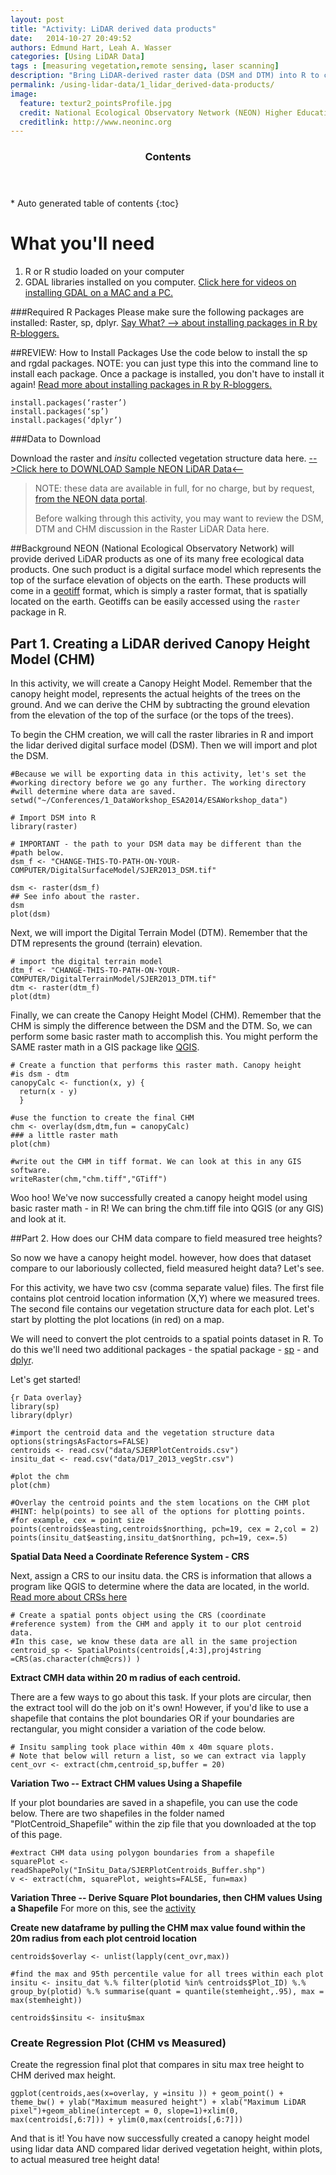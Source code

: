 ```yaml
---
layout: post
title: "Activity: LiDAR derived data products"
date:   2014-10-27 20:49:52
authors: Edmund Hart, Leah A. Wasser
categories: [Using LiDAR Data]
tags : [measuring vegetation,remote sensing, laser scanning]
description: "Bring LiDAR-derived raster data (DSM and DTM) into R to create a final canopy height model representing the actual vegetation height with the influence of elevation removed. Then compare lidar derived height (CHM) to field measured tree height to estimate uncertainty in lidar estimates."
permalink: /using-lidar-data/1_lidar_derived-data-products/
image:
  feature: textur2_pointsProfile.jpg
  credit: National Ecological Observatory Network (NEON) Higher Education
  creditlink: http://www.neoninc.org
---
```

<section id="table-of-contents" class="toc">
  <header>
    <h3 >Contents</h3>
  </header>
<div id="drawer" markdown="1">
*  Auto generated table of contents
{:toc}
</div>
</section><!-- /#table-of-contents -->

# What you'll need
1. R or R studio loaded on your computer
2. GDAL libraries installed on you computer. <a href="https://www.youtube.com/watch?v=ZqfiZ_J_pQQ&list=PLLWiknuNGd50NbvZhydbTqJJh5ZRkjuak" target="_blank">Click here for videos on installing GDAL on a MAC and a PC.</a>

###Required R Packages
Please make sure the following packages are installed: Raster, sp, dplyr. 
<a href="http://www.r-bloggers.com/installing-r-packages/" target="_blank">Say What? --> about installing packages in R by R-bloggers.</a>

##REVIEW: How to Install Packages
Use the code below to install the sp and rgdal packages. NOTE: you can just type this into the command line to install each package. Once a package is installed, you don't have to install it again! <a href="http://www.r-bloggers.com/installing-r-packages/" target="_blank">Read more about installing packages in R by R-bloggers.</a>

    install.packages(‘raster’)
    install.packages(‘sp’)
    install.packages(‘dplyr’)

###Data to Download

Download the raster and *insitu* collected vegetation structure data here.
[-->Click here to DOWNLOAD Sample NEON LiDAR Data<--](http://www.neoninc.org/NEONedu/Data/LidarActivity/CHM_InSitu_Data.zip "Raster and InSitu Data") 

> NOTE: these data are available in full, for no charge, but by request, [from the NEON data portal](http://data.neoninc.org/airborne-data-request "AOP data").
> 
> Before walking through this activity, you may want to review the DSM, DTM and CHM discussion in the Raster LiDAR Data here.

##Background
NEON (National Ecological Observatory Network) will provide derived LiDAR products as one of its many free ecological data products. One such product is a digital surface model which represents the top of the surface elevation of objects on the earth. These products will come in a [geotiff](http://trac.osgeo.org/geotiff/ "geotiff (read more)") format, which is simply a raster format, that is spatially located on the earth. Geotiffs can be easily accessed using the `raster` package in R.

## Part 1. Creating a LiDAR derived Canopy Height Model (CHM)
In this activity, we will create a Canopy Height Model. Remember that the canopy height model, represents the actual heights of the trees on the ground. And we can derive the CHM by subtracting the ground elevation from the elevation of the top of the surface (or the tops of the trees). 

To begin the CHM creation, we will call the raster libraries in R and import the lidar derived digital surface model (DSM). Then we will import and plot the DSM.


	#Because we will be exporting data in this activity, let's set the
	#working directory before we go any further. The working directory 
	#will determine where data are saved.
	setwd("~/Conferences/1_DataWorkshop_ESA2014/ESAWorkshop_data")    

    # Import DSM into R 
    library(raster)
    	
	# IMPORTANT - the path to your DSM data may be different than the 
	#path below.  
    dsm_f <- "CHANGE-THIS-TO-PATH-ON-YOUR-COMPUTER/DigitalSurfaceModel/SJER2013_DSM.tif"
    
    dsm <- raster(dsm_f)
    ## See info about the raster.
    dsm
    plot(dsm)


Next, we will import the Digital Terrain Model (DTM). Remember that the DTM represents the ground (terrain) elevation.


    # import the digital terrain model
    dtm_f <- "CHANGE-THIS-TO-PATH-ON-YOUR-COMPUTER/DigitalTerrainModel/SJER2013_DTM.tif"
    dtm <- raster(dtm_f)
    plot(dtm)

Finally, we can create the Canopy Height Model (CHM). Remember that the CHM is simply the difference between the DSM and the DTM. So, we can perform some basic raster math to accomplish this. You might perform the SAME raster math in a GIS package like [QGIS](http://www.qgis.org/en/site/ "QGIS").
    
    # Create a function that performs this raster math. Canopy height 
	#is dsm - dtm
    canopyCalc <- function(x, y) {
      return(x - y)
      }
    
	#use the function to create the final CHM
    chm <- overlay(dsm,dtm,fun = canopyCalc)
    ### a little raster math
    plot(chm)

	#write out the CHM in tiff format. We can look at this in any GIS software.
	writeRaster(chm,"chm.tiff","GTiff")

Woo hoo! We've now successfully created a canopy height model using basic raster math - in R! We can bring the chm.tiff file into QGIS (or any GIS) and look at it.  

##Part 2. How does our CHM data compare to field measured tree heights?

So now we have a canopy height model. however, how does that dataset compare to our laboriously collected, field measured height data? Let's see.

For this activity, we have two csv (comma separate value) files. The first file contains plot centroid location information (X,Y) where we measured trees. The second file contains our vegetation structure data for each plot. Let's start by plotting the plot locations (in red) on a map. 

We will need to convert the plot centroids to a spatial points dataset in R. To do this we'll need two additional packages - the spatial package - [sp](http://cran.r-project.org/web/packages/sp/index.html "R sp package") - and [dplyr](http://cran.r-project.org/web/packages/dplyr/index.html "dplyr"). 

Let's get started!

    {r Data overlay}
    library(sp)
    library(dplyr)

    #import the centroid data and the vegetation structure data
	options(stringsAsFactors=FALSE)
	centroids <- read.csv("data/SJERPlotCentroids.csv")
    insitu_dat <- read.csv("data/D17_2013_vegStr.csv")

	#plot the chm
    plot(chm)

	#Overlay the centroid points and the stem locations on the CHM plot
	#HINT: help(points) to see all of the options for plotting points. 
	#for example, cex = point size 
    points(centroids$easting,centroids$northing, pch=19, cex = 2,col = 2)
    points(insitu_dat$easting,insitu_dat$northing, pch=19, cex=.5)


**Spatial Data Need a Coordinate Reference System - CRS**

Next, assign a CRS to our insitu data. the CRS is information that allows a program like QGIS to determine where the data are located, in the world. <a href="http://www.sco.wisc.edu/coordinate-reference-systems/coordinate-reference-systems.html" target="_blank">Read more about CRSs here</a>

	# Create a spatial ponts object using the CRS (coordinate 
	#reference system) from the CHM and apply it to our plot centroid data.
	#In this case, we know these data are all in the same projection
	centroid_sp <- SpatialPoints(centroids[,4:3],proj4string =CRS(as.character(chm@crs)) )

**Extract CMH data within 20 m radius of each centroid.**

There are a few ways to go about this task. If your plots are circular, then the extract tool will do the job on it's own! However, if you'd like to use a shapefile that contains the plot boundaries OR if your boundaries are rectangular, you might consider a variation of the code below.

	# Insitu sampling took place within 40m x 40m square plots.	
    # Note that below will return a list, so we can extract via lapply
    cent_ovr <- extract(chm,centroid_sp,buffer = 20)

**Variation Two -- Extract CHM values Using a Shapefile**

If your plot boundaries are saved in a shapefile, you can use the code below. There are two shapefiles in the folder named "PlotCentroid_Shapefile" within the zip file that you downloaded at the top of this page.

	#extract CHM data using polygon boundaries from a shapefile
	squarePlot <- readShapePoly("InSitu_Data/SJERPlotCentroids_Buffer.shp")
	v <- extract(chm, squarePlot, weights=FALSE, fun=max)

**Variation Three -- Derive Square Plot boundaries, then CHM values Using a Shapefile**
For more on this, see the [activity](../../working-with-field-data/Field-Data-Polygons-From-Centroids/ "Polygons")

    
**Create new dataframe by pulling the CHM max value found within the 20m radius from each plot centroid location**

	centroids$overlay <- unlist(lapply(cent_ovr,max))
	
	#find the max and 95th percentile value for all trees within each plot 
	insitu <- insitu_dat %.% filter(plotid %in% centroids$Plot_ID) %.% group_by(plotid) %.% summarise(quant = quantile(stemheight,.95), max = max(stemheight))
	
	centroids$insitu <- insitu$max

### Create Regression Plot (CHM vs Measured)
Create the regression final plot that compares in situ max tree height to CHM derived max height.

	ggplot(centroids,aes(x=overlay, y =insitu )) + geom_point() + theme_bw() + ylab("Maximum measured height") + xlab("Maximum LiDAR pixel")+geom_abline(intercept = 0, slope=1)+xlim(0, max(centroids[,6:7])) + ylim(0,max(centroids[,6:7]))

And that is it! You have now successfully created a canopy height model using lidar data AND compared lidar derived vegetation height, within plots, to actual measured tree height data!




